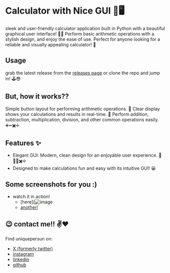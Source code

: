 # Calculator with Nice GUI :abacus::desktop_computer:
sleek and user-friendly calculator application built in Python with a beautiful graphical user interface! :art::snake: Perform basic arithmetic operations with a stylish design, and enjoy the ease of use. Perfect for anyone looking for a reliable and visually appealing calculator! :star_struck:


## Usage
grab the latest release from the [releases page](https://github.com/uniquepersun/calculator-with-nice-gui/releases) or clone the repo and jump in! :joystick::sunglasses:


## But, how it works??
Simple button layout for performing arithmetic operations. :1234:
Clear display shows your calculations and results in real-time. :abacus:
Perform addition, subtraction, multiplication, division, and other common operations easily. :heavy_plus_sign::heavy_minus_sign::heavy_multiplication_x::heavy_division_sign:

##  Features :sparkles:
- Elegant GUI: Modern, clean design for an enjoyable user experience. :art::heavy_plus_sign::heavy_minus_sign::heavy_multiplication_x::heavy_division_sign:
- Designed to make calculations fun and easy with its intuitive GUI! :grinning:


## Some screenshots for you :)
- watch it in action!
    - [here](![image](https://github.com/user-attachments/assets/5b279508-3bec-40d3-a814-baad4bd16060)
    - [another!](https://github.com/user-attachments/assets/5336eef7-32d1-4f22-997e-144b8da5c6e0)



## :wink: contact me!! :v::heart:
Find uniquepersun on: 
- [X (formerly twitter)](https://x.com/uniquepersun) <br>
- [instagram](https://instagram.com/uniquepersun) <br>
-  [linkedin](https://https://www.linkedin.com/in/abhay-tomar-53218530b)<br>
- [github](https://github.com/uniquepersun)<br>


